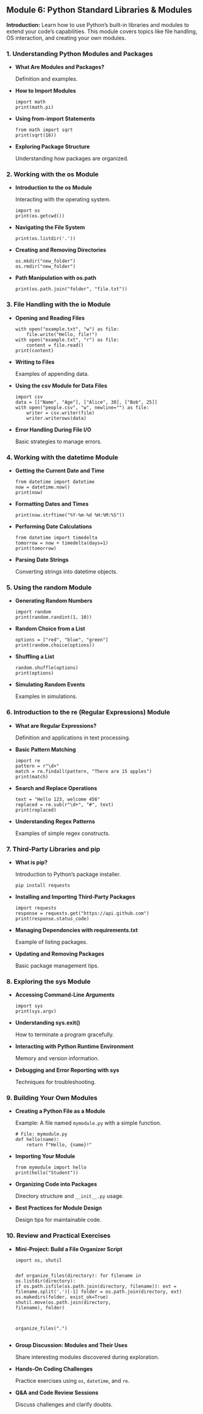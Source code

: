<h2>Module 6: Python Standard Libraries &amp; Modules</h2>
    <p><strong>Introduction:</strong> Learn how to use Python’s built-in libraries and modules to extend your code’s capabilities. This module covers topics like file handling, OS interaction, and creating your own modules.</p>
    
<h3>1. Understanding Python Modules and Packages</h3>
    <ul>
      <li><strong>What Are Modules and Packages?</strong>
        <p>Definition and examples.</p>
      </li>
      <li><strong>How to Import Modules</strong>
        <pre><code>import math
print(math.pi)
</code></pre>
      </li>
      <li><strong>Using from-import Statements</strong>
        <pre><code>from math import sqrt
print(sqrt(16))
</code></pre>
      </li>
      <li><strong>Exploring Package Structure</strong>
        <p>Understanding how packages are organized.</p>
      </li>
    </ul>
    
<h3>2. Working with the os Module</h3>
    <ul>
      <li><strong>Introduction to the os Module</strong>
        <p>Interacting with the operating system.</p>
        <pre><code>import os
print(os.getcwd())
</code></pre>
      </li>
      <li><strong>Navigating the File System</strong>
        <pre><code>print(os.listdir('.'))
</code></pre>
      </li>
      <li><strong>Creating and Removing Directories</strong>
        <pre><code>os.mkdir("new_folder")
os.rmdir("new_folder")
</code></pre>
      </li>
      <li><strong>Path Manipulation with os.path</strong>
        <pre><code>print(os.path.join("folder", "file.txt"))
</code></pre>
      </li>
    </ul>
    
<h3>3. File Handling with the io Module</h3>
    <ul>
      <li><strong>Opening and Reading Files</strong>
        <pre><code>with open("example.txt", "w") as file:
    file.write("Hello, file!")
with open("example.txt", "r") as file:
    content = file.read()
print(content)
</code></pre>
      </li>
      <li><strong>Writing to Files</strong>
        <p>Examples of appending data.</p>
      </li>
      <li><strong>Using the csv Module for Data Files</strong>
        <pre><code>import csv
data = [["Name", "Age"], ["Alice", 30], ["Bob", 25]]
with open("people.csv", "w", newline="") as file:
    writer = csv.writer(file)
    writer.writerows(data)
</code></pre>
      </li>
      <li><strong>Error Handling During File I/O</strong>
        <p>Basic strategies to manage errors.</p>
      </li>
    </ul>
    
<h3>4. Working with the datetime Module</h3>
    <ul>
      <li><strong>Getting the Current Date and Time</strong>
        <pre><code>from datetime import datetime
now = datetime.now()
print(now)
</code></pre>
      </li>
      <li><strong>Formatting Dates and Times</strong>
        <pre><code>print(now.strftime("%Y-%m-%d %H:%M:%S"))
</code></pre>
      </li>
      <li><strong>Performing Date Calculations</strong>
        <pre><code>from datetime import timedelta
tomorrow = now + timedelta(days=1)
print(tomorrow)
</code></pre>
      </li>
      <li><strong>Parsing Date Strings</strong>
        <p>Converting strings into datetime objects.</p>
      </li>
    </ul>
    
<h3>5. Using the random Module</h3>
    <ul>
      <li><strong>Generating Random Numbers</strong>
        <pre><code>import random
print(random.randint(1, 10))
</code></pre>
      </li>
      <li><strong>Random Choice from a List</strong>
        <pre><code>options = ["red", "blue", "green"]
print(random.choice(options))
</code></pre>
      </li>
      <li><strong>Shuffling a List</strong>
        <pre><code>random.shuffle(options)
print(options)
</code></pre>
      </li>
      <li><strong>Simulating Random Events</strong>
        <p>Examples in simulations.</p>
      </li>
    </ul>
    
<h3>6. Introduction to the re (Regular Expressions) Module</h3>
    <ul>
      <li><strong>What are Regular Expressions?</strong>
        <p>Definition and applications in text processing.</p>
      </li>
      <li><strong>Basic Pattern Matching</strong>
        <pre><code>import re
pattern = r"\d+"
match = re.findall(pattern, "There are 15 apples")
print(match)
</code></pre>
      </li>
      <li><strong>Search and Replace Operations</strong>
        <pre><code>text = "Hello 123, welcome 456"
replaced = re.sub(r"\d+", "#", text)
print(replaced)
</code></pre>
      </li>
      <li><strong>Understanding Regex Patterns</strong>
        <p>Examples of simple regex constructs.</p>
      </li>
    </ul>
    
<h3>7. Third-Party Libraries and pip</h3>
    <ul>
      <li><strong>What is pip?</strong>
        <p>Introduction to Python’s package installer.</p>
        <pre><code>pip install requests
</code></pre>
      </li>
      <li><strong>Installing and Importing Third-Party Packages</strong>
        <pre><code>import requests
response = requests.get("https://api.github.com")
print(response.status_code)
</code></pre>
      </li>
      <li><strong>Managing Dependencies with requirements.txt</strong>
        <p>Example of listing packages.</p>
      </li>
      <li><strong>Updating and Removing Packages</strong>
        <p>Basic package management tips.</p>
      </li>
    </ul>
    
<h3>8. Exploring the sys Module</h3>
    <ul>
      <li><strong>Accessing Command-Line Arguments</strong>
        <pre><code>import sys
print(sys.argv)
</code></pre>
      </li>
      <li><strong>Understanding sys.exit()</strong>
        <p>How to terminate a program gracefully.</p>
      </li>
      <li><strong>Interacting with Python Runtime Environment</strong>
        <p>Memory and version information.</p>
      </li>
      <li><strong>Debugging and Error Reporting with sys</strong>
        <p>Techniques for troubleshooting.</p>
      </li>
    </ul>
    
<h3>9. Building Your Own Modules</h3>
    <ul>
      <li><strong>Creating a Python File as a Module</strong>
        <p>Example: A file named <code>mymodule.py</code> with a simple function.</p>
        <pre><code># File: mymodule.py
def hello(name):
    return f"Hello, {name}!"
</code></pre>
      </li>
      <li><strong>Importing Your Module</strong>
        <pre><code>from mymodule import hello
print(hello("Student"))
</code></pre>
      </li>
      <li><strong>Organizing Code into Packages</strong>
        <p>Directory structure and <code>__init__.py</code> usage.</p>
      </li>
      <li><strong>Best Practices for Module Design</strong>
        <p>Design tips for maintainable code.</p>
      </li>
    </ul>
    
<h3>10. Review and Practical Exercises</h3>
    <ul>
      <li><strong>Mini-Project: Build a File Organizer Script</strong>
        <pre><code>import os, shutil

def organize_files(directory):
    for filename in os.listdir(directory):
        if os.path.isfile(os.path.join(directory, filename)):
            ext = filename.split('.')[-1]
            folder = os.path.join(directory, ext)
            os.makedirs(folder, exist_ok=True)
            shutil.move(os.path.join(directory, filename), folder)

organize_files(".")
</code></pre>
      </li>
      <li><strong>Group Discussion: Modules and Their Uses</strong>
        <p>Share interesting modules discovered during exploration.</p>
      </li>
      <li><strong>Hands-On Coding Challenges</strong>
        <p>Practice exercises using <code>os</code>, <code>datetime</code>, and <code>re</code>.</p>
      </li>
      <li><strong>Q&amp;A and Code Review Sessions</strong>
        <p>Discuss challenges and clarify doubts.</p>
      </li>
    </ul>

